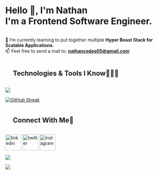 <!--h1 without bottom border-->
<h1 style="display: inline-block">Hello 👋, I'm Nathan <br /> I'm a Frontend Software Engineer. </h1>

<!--Intro start-->
<div>
  
  🌱 I’m currently learning to put together multiple **Hyper Beast Stack for Scalable Applications.** <br />
  📫 Feel free to send a mail to: **nathancodes05@gmail.com**
</div>
<!--Intro end-->

<!--h1 without bottom border-->
<div id="user-content-toc">
  <ul>
    <summary><h2 style="display: inline-block">Technologies & Tools I Know👨🏻‍💻</h2></summary>
  </ul>
</div>
<!--tech stack icons-->
<p>
  <a href="https://skillicons.dev">
    <img src="https://skillicons.dev/icons?i=git,scss,github,js,ts,react,tailwind,nodejs,expressjs,mongodb,vscode&perline=14" />
  </a>
</p>

<div>
  
[![GitHub Streak](https://github-readme-streak-stats.herokuapp.com?user=joeCodes05&theme=darcula&hide_border=true&date_format=M%20j%5B%2C%20Y%5D)](https://git.io/streak-stats)

</div>

<!-- Connect with me -->
<!--h2 without bottom border-->
<div id="user-content-toc">
  <ul>
    <summary><h2 style="display: inline-block">Connect With Me🤝</h2></summary>
  </ul>
</div>


<!--icons and links-->
<p>
<a href="[https://www.linkedin.com/in/1010nishant/](https://www.linkedin.com/in/nathaniel-joseph-8b172a291/)" target="blank"><img align="center" src="https://user-images.githubusercontent.com/88904952/234979284-68c11d7f-1acc-4f0c-ac78-044e1037d7b0.png" alt="linkedin" height="50" width="50" /></a>
<a href="[https://twitter.com/1010nishant](https://twitter.com/nathanCodes05)" target="blank"><img align="center" src="https://user-images.githubusercontent.com/88904952/234980676-61bfb021-ecc8-48f7-88e6-34c1b06c4a58.png" alt="twitter" height="50" width="50" /></a> 
<a href="[https://www.instagram.com/nishant.jangir.1010/](https://www.instagram.com/nathancodes05/)" target="blank"><img align="center" src="https://user-images.githubusercontent.com/88904952/234981169-2dd1e58f-4b7e-468c-8213-034ba62156c3.png" alt="instagram" height="50" width="50" /></a>
  
</p>



<!--profile visit count-->
<div>
  
[![](https://visitcount.itsvg.in/api?id=joeCodes05&icon=3&color=6)](https://visitcount.itsvg.in)
  
</div>

<!--horizontal divider(gradiant)-->
<img src="https://user-images.githubusercontent.com/73097560/115834477-dbab4500-a447-11eb-908a-139a6edaec5c.gif">
